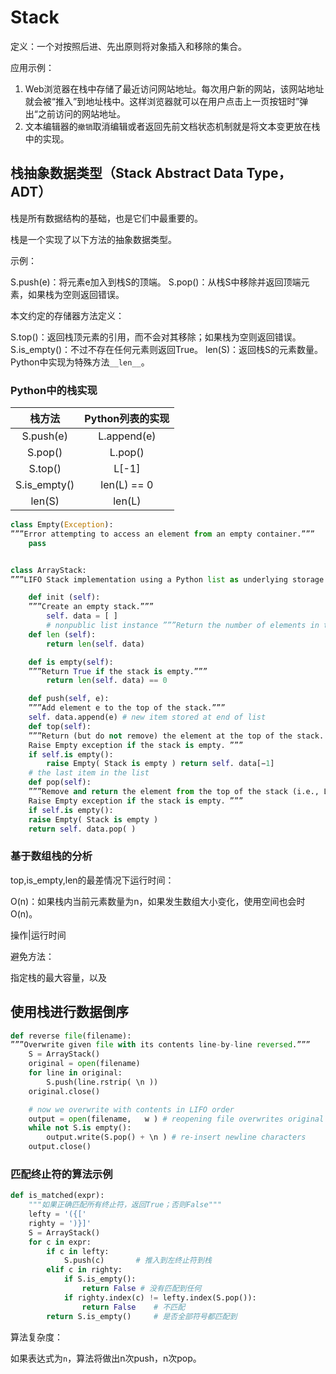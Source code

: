 # Stack

定义：一个对按照后进、先出原则将对象插入和移除的集合。

应用示例：

1. Web浏览器在栈中存储了最近访问网站地址。每次用户新的网站，该网站地址就会被“推入”到地址栈中。这样浏览器就可以在用户点击上一页按钮时”弹出“之前访问的网站地址。
2. 文本编辑器的`撤销`取消编辑或者返回先前文档状态机制就是将文本变更放在栈中的实现。

## 栈抽象数据类型（Stack Abstract Data Type， ADT）

栈是所有数据结构的基础，也是它们中最重要的。

栈是一个实现了以下方法的抽象数据类型。

示例：

S.push(e)：将元素e加入到栈S的顶端。
S.pop()：从栈S中移除并返回顶端元素，如果栈为空则返回错误。

本文约定的存储器方法定义：

S.top()：返回栈顶元素的引用，而不会对其移除；如果栈为空则返回错误。
S.is_empty()：不过不存在任何元素则返回True。
len(S)：返回栈S的元素数量。Python中实现为特殊方法`__len__`。

### Python中的栈实现

|栈方法|Python列表的实现|
|:--:|:-------------:|
|S.push(e)|L.append(e)|
|S.pop()|L.pop()|
|S.top()|L[-1]|
|S.is_empty()|len(L) == 0|
|len(S)|len(L)|

```python
class Empty(Exception):
”””Error attempting to access an element from an empty container.”””
    pass


class ArrayStack:
”””LIFO Stack implementation using a Python list as underlying storage.”””

    def init (self):
    ”””Create an empty stack.”””
        self. data = [ ]
        # nonpublic list instance ”””Return the number of elements in the stack.”””
    def len (self):
        return len(self. data)

    def is empty(self):
    ”””Return True if the stack is empty.”””
        return len(self. data) == 0

    def push(self, e):
    ”””Add element e to the top of the stack.”””
    self. data.append(e) # new item stored at end of list
    def top(self):
    ”””Return (but do not remove) the element at the top of the stack.
    Raise Empty exception if the stack is empty. ”””
    if self.is empty():
        raise Empty( Stack is empty ) return self. data[−1]
    # the last item in the list
    def pop(self):
    ”””Remove and return the element from the top of the stack (i.e., LIFO).
    Raise Empty exception if the stack is empty. ”””
    if self.is empty():
    raise Empty( Stack is empty )
    return self. data.pop( )
```

### 基于数组栈的分析

top,is_empty,len的最差情况下运行时间：

O(n)：如果栈内当前元素数量为n，如果发生数组大小变化，使用空间也会时O(n)。

操作|运行时间

避免方法：

指定栈的最大容量，以及

## 使用栈进行数据倒序

```python
def reverse file(filename):
”””Overwrite given file with its contents line-by-line reversed.”””
    S = ArrayStack()
    original = open(filename)
    for line in original:
        S.push(line.rstrip( \n ))
    original.close()

    # now we overwrite with contents in LIFO order
    output = open(filename,   w ) # reopening file overwrites original
    while not S.is empty():
        output.write(S.pop() + \n ) # re-insert newline characters
    output.close()
```

### 匹配终止符的算法示例

```python
def is_matched(expr):
    """如果正确匹配所有终止符，返回True；否则False"""
    lefty = '({['
    righty = ')}]'
    S = ArrayStack()
    for c in expr:
        if c in lefty:
            S.push(c)       # 推入到左终止符到栈
        elif c in righty:
            if S.is_empty():
                return False # 没有匹配到任何
            if righty.index(c) != lefty.index(S.pop()):
                return False    # 不匹配
        return S.is_empty()     # 是否全部符号都匹配到
```

算法复杂度：

如果表达式为`n`，算法将做出n次push，n次pop。